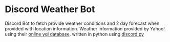# Discord Weather Bot

Discord Bot to fetch provide weather conditions and 2 day forecast when provided with location information. Weather information provided by Yahoo! using their [online yql database](https://developer.yahoo.com/yql/). written in python using [discord.py](https://github.com/Rapptz/discord.py)
